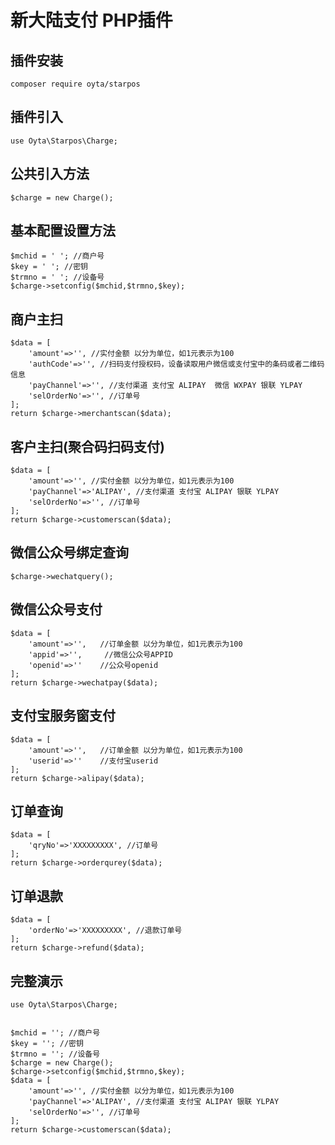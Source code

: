 # 新大陆支付 PHP插件

## 插件安装

~~~
composer require oyta/starpos
~~~

## 插件引入

~~~
use Oyta\Starpos\Charge;
~~~

## 公共引入方法

~~~
$charge = new Charge();
~~~

## 基本配置设置方法

~~~
$mchid = ' '; //商户号
$key = ' '; //密钥
$trmno = ' '; //设备号
$charge->setconfig($mchid,$trmno,$key);
~~~

## 商户主扫
~~~
$data = [
    'amount'=>'', //实付金额 以分为单位，如1元表示为100
    'authCode'=>'', //扫码支付授权码，设备读取用户微信或支付宝中的条码或者二维码信息
    'payChannel'=>'', //支付渠道 支付宝 ALIPAY  微信 WXPAY 银联 YLPAY
    'selOrderNo'=>'', //订单号
];
return $charge->merchantscan($data);
~~~

## 客户主扫(聚合码扫码支付)
~~~
$data = [
    'amount'=>'', //实付金额 以分为单位，如1元表示为100
    'payChannel'=>'ALIPAY', //支付渠道 支付宝 ALIPAY 银联 YLPAY
    'selOrderNo'=>'', //订单号
];
return $charge->customerscan($data);
~~~


## 微信公众号绑定查询
~~~
$charge->wechatquery();
~~~

## 微信公众号支付
~~~
$data = [
    'amount'=>'',   //订单金额 以分为单位，如1元表示为100
    'appid'=>'',     //微信公众号APPID
    'openid'=>''    //公众号openid
];
return $charge->wechatpay($data);
~~~


## 支付宝服务窗支付
~~~
$data = [
    'amount'=>'',   //订单金额 以分为单位，如1元表示为100
    'userid'=>''    //支付宝userid
];
return $charge->alipay($data);
~~~


## 订单查询
~~~
$data = [
    'qryNo'=>'XXXXXXXXX', //订单号
];
return $charge->orderqurey($data);
~~~

## 订单退款
~~~
$data = [
    'orderNo'=>'XXXXXXXXX', //退款订单号
];
return $charge->refund($data);
~~~

## 完整演示
~~~
use Oyta\Starpos\Charge;


$mchid = ''; //商户号
$key = ''; //密钥
$trmno = ''; //设备号
$charge = new Charge();
$charge->setconfig($mchid,$trmno,$key);
$data = [
    'amount'=>'', //实付金额 以分为单位，如1元表示为100
    'payChannel'=>'ALIPAY', //支付渠道 支付宝 ALIPAY 银联 YLPAY
    'selOrderNo'=>'', //订单号
];
return $charge->customerscan($data);
~~~
